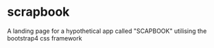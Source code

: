 # scrapbook
A landing page for a hypothetical app called "SCAPBOOK"  utilising the bootstrap4 css framework
